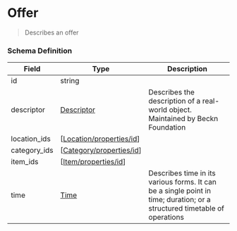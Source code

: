 Offer
===
>Describes an offer

### Schema Definition

|**Field**|**Type**|**Description**|
|---------|--------|---------------|
|id|string|
|descriptor|[Descriptor](/Core/01_Transaction%20Layer%20Specification/Latest/Schema%20Reference/descriptor)|Describes the description of a real-world object. Maintained by Beckn Foundation
|location_ids|[[Location/properties/id](/Core/01_Transaction%20Layer%20Specification/Latest/Schema%20Reference/[location)]|
|category_ids|[[Category/properties/id](/Core/01_Transaction%20Layer%20Specification/Latest/Schema%20Reference/[category)]|
|item_ids|[[Item/properties/id](/Core/01_Transaction%20Layer%20Specification/Latest/Schema%20Reference/[item)]|
|time|[Time](/Core/01_Transaction%20Layer%20Specification/Latest/Schema%20Reference/time)|Describes time in its various forms. It can be a single point in time; duration; or a structured timetable of operations
